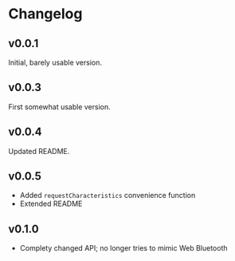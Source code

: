 # Changelog

## v0.0.1

Initial, barely usable version.

## v0.0.3

First somewhat usable version.

## v0.0.4

Updated README.

## v0.0.5

- Added `requestCharacteristics` convenience function
- Extended README

## v0.1.0

- Complety changed API; no longer tries to mimic Web Bluetooth
